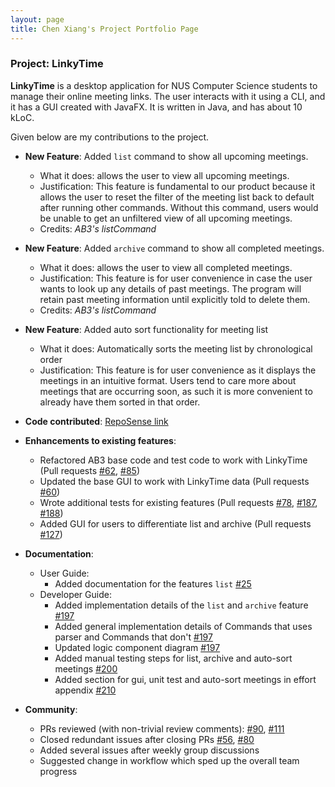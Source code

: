 ```yaml
---
layout: page
title: Chen Xiang's Project Portfolio Page
---
```


### Project: LinkyTime

**LinkyTime** is a desktop application for NUS Computer Science students to manage their online meeting links. The user interacts with it using a CLI, and it has a GUI created with JavaFX. It is written in Java, and has about 10 kLoC.

Given below are my contributions to the project.

* **New Feature**: Added `list` command to show all upcoming meetings.
    * What it does: allows the user to view all upcoming meetings.
    * Justification: This feature is fundamental to our product because it allows the user to reset the filter of the meeting list back to default after running other commands. Without this command, users would be unable to get an unfiltered view of all upcoming meetings.
    * Credits: *AB3's listCommand*

* **New Feature**: Added `archive` command to show all completed meetings.
    * What it does: allows the user to view all completed meetings.
    * Justification: This feature is for user convenience in case the user wants to look up any details of past meetings. The program will retain past meeting information until explicitly told to delete them.
    * Credits: *AB3's listCommand* 
  
* **New Feature**: Added auto sort functionality for meeting list
    * What it does: Automatically sorts the meeting list by chronological order
    * Justification: This feature is for user convenience as it displays the meetings in an intuitive format. Users tend to care more about meetings that are occurring soon, as such it is more convenient to already have them sorted in that order.

* **Code contributed**: [RepoSense link](https://nus-cs2103-ay2122s2.github.io/tp-dashboard/?search=&sort=groupTitle&sortWithin=title&timeframe=commit&mergegroup=&groupSelect=groupByRepos&breakdown=true&checkedFileTypes=docs~functional-code~test-code~other&since=2022-02-18&tabOpen=true&tabType=authorship&tabAuthor=xMashedxTomatox&tabRepo=AY2122S2-CS2103T-T13-3%2Ftp%5Bmaster%5D&authorshipIsMergeGroup=false&authorshipFileTypes=docs~functional-code~test-code&authorshipIsBinaryFileTypeChecked=false)

* **Enhancements to existing features**:
    * Refactored AB3 base code and test code to work with LinkyTime (Pull requests [\#62](https://github.com/AY2122S2-CS2103T-T13-3/tp/pull/62), [\#85](https://github.com/AY2122S2-CS2103T-T13-3/tp/pull/85))
    * Updated the base GUI to work with LinkyTime data (Pull requests [\#60](https://github.com/AY2122S2-CS2103T-T13-3/tp/pull/60))
    * Wrote additional tests for existing features (Pull requests [\#78](https://github.com/AY2122S2-CS2103T-T13-3/tp/pull/78), [\#187](https://github.com/AY2122S2-CS2103T-T13-3/tp/pull/187), [\#188](https://github.com/AY2122S2-CS2103T-T13-3/tp/pull/188))
    * Added GUI for users to differentiate list and archive (Pull requests [\#127](https://github.com/AY2122S2-CS2103T-T13-3/tp/pull/127))

* **Documentation**:
    * User Guide:
        * Added documentation for the features `list` [\#25](https://github.com/AY2122S2-CS2103T-T13-3/tp/pull/25)
    * Developer Guide:
        * Added implementation details of the `list` and `archive` feature [\#197](https://github.com/AY2122S2-CS2103T-T13-3/tp/pull/197)
        * Added general implementation details of Commands that uses parser and Commands that don't [\#197](https://github.com/AY2122S2-CS2103T-T13-3/tp/pull/197)
        * Updated logic component diagram [\#197](https://github.com/AY2122S2-CS2103T-T13-3/tp/pull/197)
        * Added manual testing steps for list, archive and auto-sort meetings [\#200](https://github.com/AY2122S2-CS2103T-T13-3/tp/pull/200)
        * Added section for gui, unit test and auto-sort meetings in effort appendix [\#210](https://github.com/AY2122S2-CS2103T-T13-3/tp/pull/210)

* **Community**:
    * PRs reviewed (with non-trivial review comments): [\#90](https://github.com/AY2122S2-CS2103T-T13-3/tp/pull/90), [\#111](https://github.com/AY2122S2-CS2103T-T13-3/tp/pull/111)
    * Closed redundant issues after closing PRs [\#56](https://github.com/AY2122S2-CS2103T-T13-3/tp/issues/56), [\#80](https://github.com/AY2122S2-CS2103T-T13-3/tp/issues/80) 
    * Added several issues after weekly group discussions 
    * Suggested change in workflow which sped up the overall team progress


